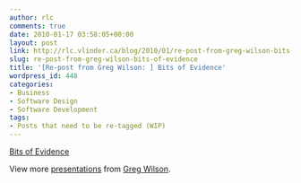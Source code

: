 ```yaml
---
author: rlc
comments: true
date: 2010-01-17 03:58:05+00:00
layout: post
link: http://rlc.vlinder.ca/blog/2010/01/re-post-from-greg-wilson-bits-of-evidence/
slug: re-post-from-greg-wilson-bits-of-evidence
title: '[Re-post from Greg Wilson: ] Bits of Evidence'
wordpress_id: 448
categories:
- Business
- Software Design
- Software Development
tags:
- Posts that need to be re-tagged (WIP)
---
```


[Bits of Evidence](http://www.slideshare.net/gvwilson/bits-of-evidence-2338367)

View more [presentations](http://www.slideshare.net/) from [Greg Wilson](http://www.slideshare.net/gvwilson).
